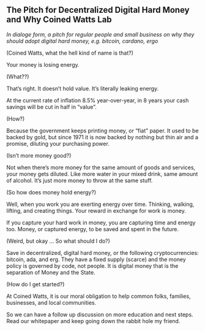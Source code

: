 ## The Pitch for Decentralized Digital Hard Money and Why Coined Watts Lab

_In dialoge form, a pitch for regular people and small business on why they should adopt digital hard money, e.g. bitcoin, cardano, ergo_

(Coined Watts, what the hell kind of name is that?)

Your money is losing energy. 

(What??) 

That’s right. It doesn’t hold value. It’s literally leaking energy. 

At the current rate of inflation 8.5% year-over-year, in 8 years your cash savings will be cut in half in “value”.

(How?) 

Because the government keeps printing money, or “fiat” paper.  It used to be backed by gold, but since 1971 it is now backed by nothing but thin air and a promise, diluting your purchasing power. 

(Isn’t more money good?)

Not when there’s more money for the same amount of goods and services, your money gets diluted. Like more water in your mixed drink, same amount of alcohol.  It’s just more money to throw at the same stuff.

(So how does money hold energy?)

Well, when you work you are exerting energy over time.  Thinking, walking, lifting, and creating things. Your reward in exchange for work is money. 

If you capture your hard work in money, you are capturing time and energy too. Money, or captured energy, to be saved and spent in the future.

(Weird, but okay … So what should I do?)

Save in decentralized, digital hard money, or the following cryptocurrencies: bitcoin, ada, and erg.  They have a fixed supply (scarce) and the money policy is governed by code, not people.  It is digital money that is the separation of Money and the State.

(How do I get started?)

At Coined Watts, it is our moral obligation to help common folks, families, businesses, and local communities.  

So we can have a follow up discussion on more education and next steps.  Read our whitepaper and keep going down the rabbit hole my friend.

